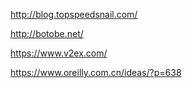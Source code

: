 http://blog.topspeedsnail.com/


http://botobe.net/


https://www.v2ex.com/

https://www.oreilly.com.cn/ideas/?p=638
